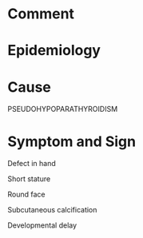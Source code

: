 # Comment

# Epidemiology

# Cause

PSEUDOHYPOPARATHYROIDISM

# Symptom and Sign

Defect in hand

Short stature

Round face

Subcutaneous calcification

Developmental delay
